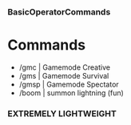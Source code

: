 ### BasicOperatorCommands
# Commands
- /gmc | Gamemode Creative
- /gms | Gamemode Survival
- /gmsp | Gamemode Spectator
- /boom | summon lightning (fun)
### EXTREMELY LIGHTWEIGHT
